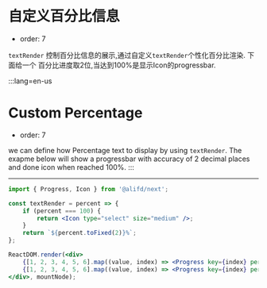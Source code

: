 # 自定义百分比信息

- order: 7

`textRender` 控制百分比信息的展示,通过自定义`textRender`个性化百分比渲染. 下面给一个 百分比进度取2位,当达到100%是显示Icon的progressbar.


:::lang=en-us
# Custom Percentage

- order: 7

we can define how Percentage text to display by using `textRender`.
The exapme below will show a progressbar with accuracy of 2 decimal places and done icon when reached 100%.
:::

---

````jsx
import { Progress, Icon } from '@alifd/next';

const textRender = percent => {
    if (percent === 100) {
        return <Icon type="select" size="medium" />;
    }
    return `${percent.toFixed(2)}%`;
};

ReactDOM.render(<div>
    {[1, 2, 3, 4, 5, 6].map((value, index) => <Progress key={index} percent={value / 6 * 100} shape="circle" color={`hsl(${index * 60 + 60}, 90%, 50%)`} textRender={textRender}/>)}
    {[1, 2, 3, 4, 5, 6].map((value, index) => <Progress key={index} percent={value / 6 * 100} shape="line" color={`hsl(${index * 60 + 60}, 90%, 50%)`} textRender={textRender}/>)}
</div>, mountNode);
````
